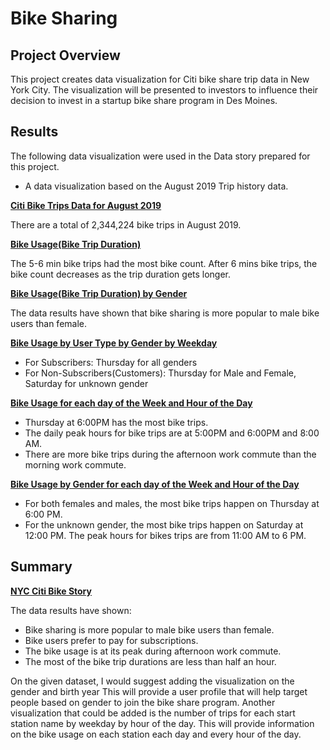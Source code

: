 
# Bike Sharing

## Project Overview

This project creates data visualization for Citi bike share trip data in New York City. The visualization will be presented to investors to influence their decision to invest in a startup bike share program in Des Moines. 
## Results
The following data visualization were used in the Data story prepared for this project. 
- A data visualization based on the August 2019 Trip history data. 
  
 [**Citi Bike Trips Data for August 2019**](https://public.tableau.com/profile/maria.gribbon#!/vizhome/CitiBikeStoryNYC/TotalTrips)
 
 There are a total of 2,344,224 bike trips in August 2019.
 

 [**Bike Usage(Bike Trip Duration)**](https://public.tableau.com/profile/maria.gribbon#!/vizhome/CitiBikeStoryNYC/CheckoutTimesforUsers)
 
 The 5-6 min bike trips had the most bike count. After 6 mins bike trips, the bike count decreases as the trip duration gets longer.

[**Bike Usage(Bike Trip Duration) by Gender**](https://public.tableau.com/profile/maria.gribbon#!/vizhome/CitiBikeStoryNYC/CheckoutTimesbyGender)

The data results have shown that bike sharing is more popular to male bike users than female.

[**Bike Usage by User Type by Gender by Weekday**](https://public.tableau.com/profile/maria.gribbon#!/vizhome/CitiBikeStoryNYC/NumberofBikeTripsbyGender)

- For Subscribers: Thursday for all genders
- For Non-Subscribers(Customers): Thursday for Male and Female, Saturday for unknown gender


[**Bike Usage for each day of the Week and Hour of the Day**](https://public.tableau.com/profile/maria.gribbon#!/vizhome/CitiBikeStoryNYC/TripsbyWeekdayforEachHour)

- Thursday at 6:00PM has the most bike trips. 
- The daily peak hours for bike trips are at 5:00PM and 6:00PM and 8:00 AM. 
- There are more bike trips during the afternoon work commute than the morning work commute.  

[**Bike Usage by Gender for each day of the Week and Hour of the Day**](https://public.tableau.com/profile/maria.gribbon#!/vizhome/CitiBikeStoryNYC/NumberofBikeTripsbyGenderbyeachHouroftheDay)

- For both females and males, the most bike trips happen on Thursday at 6:00 PM. 
- For the unknown gender, the most bike trips happen on Saturday at 12:00 PM. The peak hours for bikes trips are from 11:00 AM to 6 PM. 


## Summary
[**NYC Citi Bike Story**](https://public.tableau.com/profile/maria.gribbon#!/vizhome/CitiBikeStoryNYC/BikeSharingProposal?publish=yes)
   
   The data results have shown:
   - Bike sharing is more popular to male bike users than female. 
   - Bike users prefer to pay for subscriptions. 
   - The bike usage is at its peak during afternoon work commute. 
   - The most of the bike trip durations are less than half an hour. 
   
On the given dataset, I would suggest adding the visualization on the gender and birth year This will provide a user profile that will help target people based on gender to join the bike share program. Another visualization that could be added is the number of trips for each start station name by weekday by hour of the day. This will provide information on the bike usage on each station each day and every hour of the day.      

